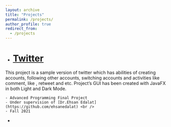 ```yaml
---
layout: archive
title: "Projects"
permalink: /projects/
author_profile: true
redirect_from:
  - /projects
---
```


- # [**Twitter**](https://github.com/Precioux/Twitter-Project) <br>

This project is a sample version of twitter which has abilities of creating accounts, following other accounts, switching accounts and activities like comment, like , retweet and etc. Project’s GUI has been created with JavaFX in both Light and Dark Mode.

    - Advanced Programming Final Project
    - Under supervision of [Dr.Ehsan Edalat](https://github.com/ehsanedalat) <br />
    - Fall 2021

-
